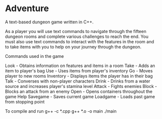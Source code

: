 # Adventure

A text-based dungeon game written in C++.

As a player you will use text commands to navigate through the fifteen dungeon rooms and complete various challenges to reach the end. You must also use text commands to interact with the features in the room and to take items with you to help on your journey through the dungeon.

Commands used in the game

Look - Obtains information on features and items in a room
Take - Adds an item to player's bag 
Use - Uses items from player's inventory
Go - Moves player to new rooms
Inventory - Displays items the player has in their bag
Talk - Converses with non-player characters
Drink - Drinks from a water source and increases player's stamina level
Attack - Fights enemies
Block - Blocks an attack from an enemy
Open - Opens containers throughout the game
Help
Savegame - Saves current game
Loadgame - Loads past game from stopping point

To compile and run
	g++ -c *.cpp
	g++ *.o -o main
	./main
